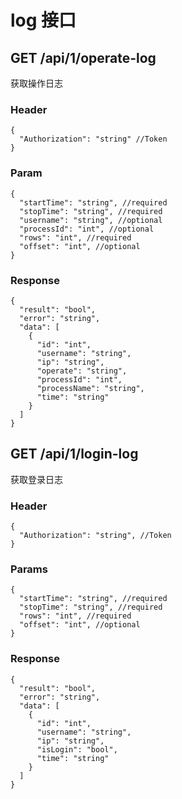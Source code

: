 # log 接口

## GET /api/1/operate-log

获取操作日志

### Header

```json5
{
  "Authorization": "string" //Token
}
```

### Param

```json5
{
  "startTime": "string", //required
  "stopTime": "string", //required
  "username": "string", //optional
  "processId": "int", //optional
  "rows": "int", //required
  "offset": "int", //optional
}
```

### Response

```json5
{
  "result": "bool",
  "error": "string",
  "data": [
    {
      "id": "int",
      "username": "string",
      "ip": "string",
      "operate": "string",
      "processId": "int",
      "processName": "string",
      "time": "string"
    }
  ]
}
```

## GET /api/1/login-log

获取登录日志

### Header

```json5
{
  "Authorization": "string", //Token
}
```

### Params

```json5
{
  "startTime": "string", //required
  "stopTime": "string", //required
  "rows": "int", //required
  "offset": "int", //optional
}
```

### Response

```json5
{
  "result": "bool",
  "error": "string",
  "data": [
    {
      "id": "int",
      "username": "string",
      "ip": "string",
      "isLogin": "bool",
      "time": "string"
    } 
  ]
}
```
